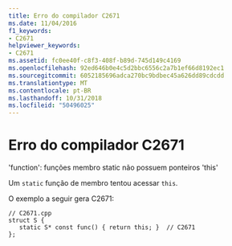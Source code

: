 ```yaml
---
title: Erro do compilador C2671
ms.date: 11/04/2016
f1_keywords:
- C2671
helpviewer_keywords:
- C2671
ms.assetid: fc0ee40f-c8f3-408f-b89d-745d149c4169
ms.openlocfilehash: 92ed646b0e4c5d2bbc6556c2a7b1ef66d8192ec1
ms.sourcegitcommit: 6052185696adca270bc9bdbec45a626dd89cdcdd
ms.translationtype: MT
ms.contentlocale: pt-BR
ms.lasthandoff: 10/31/2018
ms.locfileid: "50496025"
---
```

# <a name="compiler-error-c2671"></a>Erro do compilador C2671

'function': funções membro static não possuem ponteiros 'this'

Um `static` função de membro tentou acessar `this`.

O exemplo a seguir gera C2671:

```
// C2671.cpp
struct S {
   static S* const func() { return this; }  // C2671
};
```